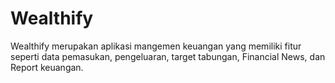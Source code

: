 # Wealthify
Wealthify merupakan aplikasi mangemen keuangan yang memiliki fitur seperti data pemasukan, pengeluaran, target tabungan, Financial News, dan Report keuangan.
